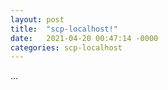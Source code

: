 ```yaml
---
layout: post
title:  "scp-localhost!"
date:   2021-04-20 00:47:14 -0000
categories: scp-localhost
---	
```

...
